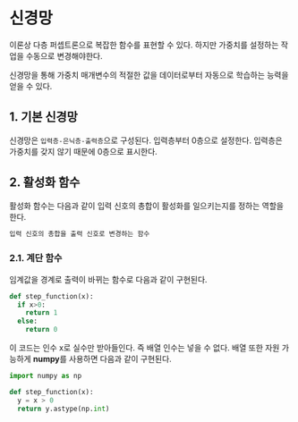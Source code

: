 # 신경망

이론상 다층 퍼셉트론으로 복잡한 함수를 표현할 수 있다. 하지만 가중치를 설정하는 작업을 수동으로 변경해야한다. 

신경망을 통해 가중치 매개변수의 적절한 값을 데이터로부터 자동으로 학습하는 능력을 얻을 수 있다. 

## 1. 기본 신경망

신경망은 `입력층-은닉층-출력층`으로 구성된다. 입력층부터 0층으로 설정한다. 입력층은 가중치를 갖지 않기 때문에 0층으로 표시한다. 

## 2. 활성화 함수

활성화 함수는 다음과 같이 입력 신호의 총합이 활성화를 일으키는지를 정하는 역할을 한다.

```markdown
입력 신호의 총합을 출력 신호로 변경하는 함수
```

### 2.1. 계단 함수

임계값을 경계로 출력이 바뀌는 함수로 다음과 같이 구현된다.

```python
def step_function(x):
  if x>0:
    return 1
  else:
    return 0
```

이 코드는 인수 x로 실수만 받아들인다. 즉 배열 인수는 넣을 수 없다. 배열 또한 자원 가능하게 **numpy**를 사용하면 다음과 같이 구현된다.

```python
import numpy as np

def step_function(x):
  y = x > 0
  return y.astype(np.int)
```
